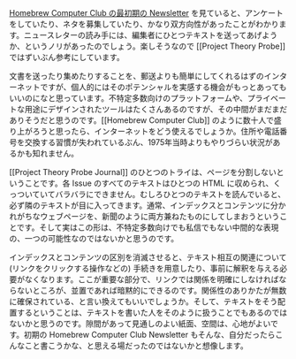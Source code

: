 [Homebrew Computer Club の最初期の Newsletter](https://arkive.net/gallery/homebrew-computer-club) を見ていると、アンケートをしていたり、ネタを募集していたり、かなり双方向性があったことがわかります。ニュースレターの読み手には、編集者にひとつテキストを送ってあげようか、というノリがあったのでしょう。楽しそうなので [[Project Theory Probe]] ではずいぶん参考にしています。

文書を送ったり集めたりすることを、郵送よりも簡単にしてくれるはずのインターネットですが、個人的にはそのポテンシャルを実感する機会がもっとあってもいいのになと思っています。不特定多数向けのプラットフォームや、プライベートな用途にデザインされたツールはたくさんあるのですが、その中間がまだまだありそうだと思うのです。[[Homebrew Computer Club]] のように数十人で盛り上がろうと思ったら、インターネットをどう使えるでしょうか。住所や電話番号を交換する習慣が失われているぶん、1975年当時よりもやりづらい状況があるかも知れません。

[[Project Theory Probe Journal]] のひとつのトライは、ページを分割しないということです。各 Issue のすべてのテキストはひとつの HTML に収められ、くっついていてバラバラにできません。むしろひとつのテキストを読んでいると、必ず隣のテキストが目に入ってきます。通常、インデックスとコンテンツに分かれがちなウェブページを、新聞のように両方兼ねたものにしてしまおうということです。そして実はこの形は、不特定多数向けでも私信でもない中間的な表現の、一つの可能性なのではないかと思うのです。

インデックスとコンテンツの区別を消滅させると、テキスト相互の関連について (リンクをクリックする操作などの) 手続きを用意したり、事前に解釈を与える必要がなくなります。ここが重要な部分で、リンクでは関係を明確にしなければならないところが、並置であれば暗黙的にできるのです。関係性のありかたが無数に確保されている、と言い換えてもいいでしょうか。そして、テキストをそう配置するということは、テキストを書いた人をそのように扱うことでもあるのではないかと思うのです。隙間があって見通しのよい紙面、空間は、心地がよいです。初期の Homebrew Computer Club Newsletter もそんな、自分だったらこんなこと書こうかな、と思える場だったのではないかと想像します。